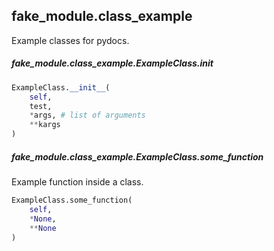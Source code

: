## fake_module.class_example

Example classes for pydocs.

##### fake_module.class_example.ExampleClass.__init__

```py
ExampleClass.__init__(
    self,
    test,
    *args, # list of arguments
    **kargs
)
```


##### fake_module.class_example.ExampleClass.some_function

Example function inside a class.

```py
ExampleClass.some_function(
    self,
    *None,
    **None
)
```
